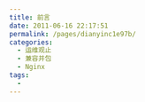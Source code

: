 ```yaml
---
title: 前言
date: 2011-06-16 22:17:51
permalink: /pages/dianyinc1e97b/
categories:
  - 运维观止
  - 兼容并包
  - Nginx
tags:
  - 
---
```

